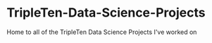# TripleTen-Data-Science-Projects
Home to all of the TripleTen Data Science Projects I've worked on
